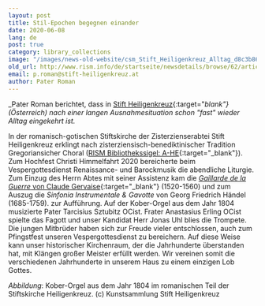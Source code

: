 ```yaml
---
layout: post
title: Stil-Epochen begegnen einander
date: 2020-06-08
lang: de
post: true
category: library_collections
image: "/images/news-old-website/csm_Stift_Heiligenkreuz_Alltag_d8c3b86cb2.jpg"
old_url: http://www.rism.info/de/startseite/newsdetails/browse/62/article/64/stylistic-eras-meet-each-other.html
email: p.roman@stift-heiligenkreuz.at
author: Pater Roman
---
```


_Pater Roman berichtet, dass in [Stift Heiligenkreuz](http://www.stift-heiligenkreuz-sammlungen.at/){:target="_blank"} (Österreich) nach einer langen Ausnahmesituation schon "fast" wieder Alltag eingekehrt ist._

In der romanisch-gotischen Stiftskirche der Zisterzienserabtei Stift Heiligenkreuz erklingt nach zisterziensisch-benediktinischer Tradition Gregoriansicher Choral ([RISM Bibliothekssigel: A-HE](https://opac.rism.info/search?View=rism&siglum=A-HE){:target="_blank"}). Zum Hochfest Christi Himmelfahrt 2020 bereicherte beim Vespergottesdienst Renaissance- und Barockmusik die abendliche Liturgie. Zum Einzug des Herrn Abtes mit seiner Assistenz kam die [_Gaillarde de la Guerre_ von Claude Gervaise](https://opac.rism.info/search?id=990020867&View=rism){:target="_blank"} (1520-1560) und zum Auszug die _Sinfonia Instrumentale & Gavotte_ von Georg Friedrich Händel (1685-1759). zur Aufführung. Auf der Kober-Orgel aus dem Jahr 1804 musizierte Pater Tarcisius Sztubitz OCist. Frater Anastasius Erling OCist spielte das Fagott und unser Kandidat Herr Jonas Uhl blies die Trompete. Die jungen Mitbrüder haben sich zur Freude vieler entschlossen, auch zum Pfingstfest unseren Vespergottesdienst zu bereichern. Auf diese Weise kann unser historischer Kirchenraum, der die Jahrhunderte überstanden hat, mit Klängen großer Meister erfüllt werden. Wir vereinen somit die verschiedenen Jahrhunderte in unserem Haus zu einem einzigen Lob Gottes.


_Abbildung_: Kober-Orgel aus dem Jahr 1804 im romanischen Teil der Stiftskirche Heiligenkreuz. (c) Kunstsammlung Stift Heiligenkreuz



